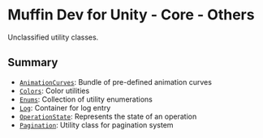 # Muffin Dev for Unity - Core - Others

Unclassified utility classes.

## Summary

- [`AnimationCurves`](./animation-curves.md): Bundle of pre-defined animation curves
- [`Colors`](./colors.md): Color utilities
- [`Enums`](./enums.md): Collection of utility enumerations
- [`Log`](./log.md): Container for log entry
- [`OperationState`](./operation-state.md): Represents the state of an operation
- [`Pagination`](./pagination.md): Utility class for pagination system